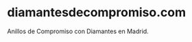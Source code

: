 diamantesdecompromiso.com
=========================

Anillos de Compromiso con Diamantes en Madrid. 